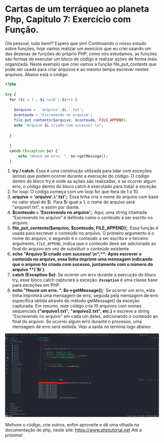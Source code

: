 # Cartas de um terráqueo ao planeta Php, Capitulo 7: Exercício com Função.

Olá pessoal, tudo bem!? Espero que sim!
Continuando o nosso estudo sobre funções, hoje vamos realizar um exercício que eu criei usando um das dezenas de funções do próprio PHP; 
como nós estudamos, as funções são formas de executar um bloco de código e realizar ações de forma mais organizada.
Neste exemplo que criei vamos a função file_put_contents que pode ser usada para criar arquivos e ao mesmo tempo escrever nestes arquivos.
Abaixo está o código:

~~~php
<?php

try {
  for ($i = 1 ; $i <=10 ; $i++) {

    $arquivo =  'arquivo'.$i.'.txt';
    $conteudo = 'Escrevendo no arquivo';
    file_put_contents($arquivo, $conteudo, FILE_APPEND);
    echo "Arquivo $i criado com sucesso! \n";

  }

  } 
  catch (Exception $e) {
      echo "Houve um erro. ". $e->getMessage();
  }
~~~

1. **try / catch**: Essa é uma construção utilizada para lidar com exceções (erros) que podem ocorrer durante a execução do código. O código dentro do bloco try é onde as ações são realizadas, e se ocorrer algum erro, o código dentro do bloco catch é executado para tratar a exceção.
2. for loop: O código começa com um loop for que itera de 1 a 10.
3. **$arquivo = 'arquivo'.$i.'.txt';**: Essa linha cria o nome do arquivo com base no valor atual de $i. Para $i igual a 1, o nome do arquivo será "arquivo1.txt", e assim por diante.
4. **$conteudo = 'Escrevendo no arquivo';**: Aqui, uma string chamada "Escrevendo no arquivo" é definida como o conteúdo a ser escrito no arquivo.
5. **file_put_contents($arquivo, $conteudo, FILE_APPEND);**: Essa função é usada para escrever o conteúdo no arquivo. O primeiro argumento é o nome do arquivo, o segundo é o conteúdo a ser escrito e o terceiro argumento, `FILE_APPEND`, indica que o conteúdo deve ser adicionado ao final do arquivo em vez de substituir o conteúdo existente.
6. **echo "Arquivo $i criado com sucesso! \n";**: Após escrever o conteúdo no arquivo, essa linha imprime uma mensagem indicando que o arquivo foi criado com sucesso, juntamente com o número do arquivo **(`$i`)**.
7. **catch (Exception $e)**: Se ocorrer um erro durante a execução do bloco try, esse bloco catch capturará a exceção. **`Exception`** é uma classe base para exceções em PHP.
8. **echo "Houve um erro. ". $e->getMessage();**: Se ocorrer um erro, esta linha imprimirá uma mensagem de erro, seguida pela mensagem de erro específica obtida através do método getMessage() da exceção capturada.
Em resumo, este código cria 10 arquivos com nomes sequenciais **("arquivo1.txt", "arquivo2.txt", etc.)** e escreve a string "Escrevendo no arquivo" em cada um deles, adicionando o conteúdo ao final do arquivo. Se ocorrer algum erro durante o processo, uma mensagem de erro será exibida.
Vejo a saída no termina logo abaixo:

![php](php07.png)

Melhore o código, crie outros, enfim aproveite e dê uma olhada na documentação do php, neste site: https://www.phptutorial.net
Até a próxima!
